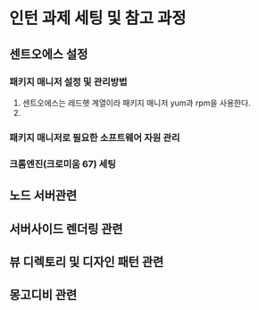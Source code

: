 # 인턴 과제 세팅 및 참고 과정

## 센트오에스 설정

### 패키지 매니저 설정 및 관리방법

1. 센트오에스는 레드햇 계열이라 패키지 매니저 yum과 rpm을 사용한다.
2. 

### 패키지 매니저로 필요한 소프트웨어 자원 관리

### 크롬엔진(크로미움 67) 세팅



## 노드 서버관련

## 서버사이드 렌더링 관련


## 뷰 디렉토리 및 디자인 패턴 관련


## 몽고디비 관련

